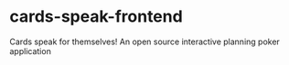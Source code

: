 # cards-speak-frontend
  Cards speak for themselves! An open source interactive planning poker application 
